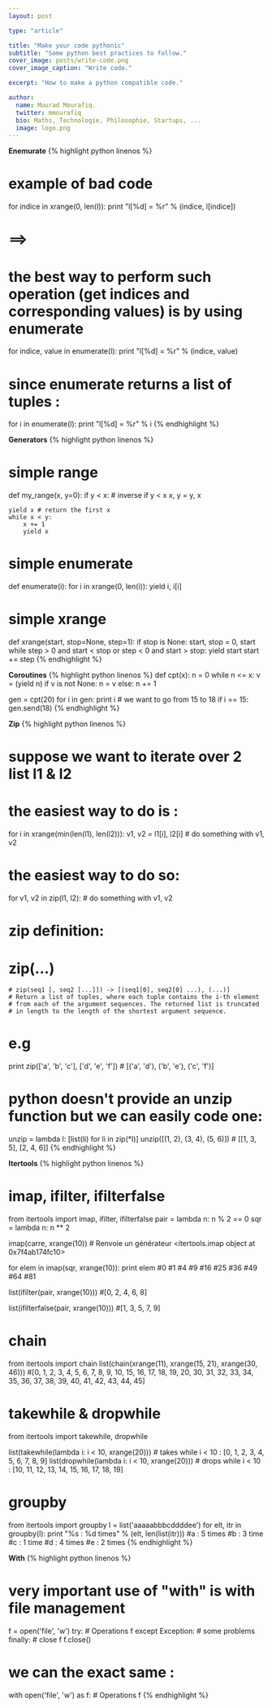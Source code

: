 ```yaml
---
layout: post

type: "article"

title: "Make your code pythonic"
subtitle: "Some python best practices to follow."
cover_image: posts/write-code.png
cover_image_caption: "Write code."

excerpt: "How to make a python compatible code."

author:
  name: Mourad Mourafiq.
  twitter: mmourafiq
  bio: Maths, Technologie, Philosophie, Startups, ...
  image: logo.png
---
```

**Enemurate**
{% highlight python linenos %}
#  example of bad code
for indice in xrange(0, len(l)):
    print "l[%d] = %r" % (indice, l[indice])

# ==>
#  the best way to perform such operation (get indices and corresponding values) is by using enumerate

for indice, value in enumerate(l):
    print "l[%d] = %r" % (indice, value)
#  since enumerate returns a list of tuples :
for i in enumerate(l):
    print "l[%d] = %r" % i
{% endhighlight %}

**Generators**
{% highlight python linenos %}
#  simple range
def my_range(x, y=0):
    if y < x: # inverse if y < x
        x, y = y, x

    yield x # return the first x
    while x < y:
        x += 1
        yield x

#  simple enumerate
def enumerate(i):
    for i in xrange(0, len(i)):
        yield i, i[i]

#  simple xrange
def xrange(start, stop=None, step=1):
    if stop is None:
        start, stop = 0, start
    while step > 0 and start < stop or step < 0 and start > stop:
        yield start
        start += step
{% endhighlight %}

**Coroutines**
{% highlight python linenos %}
def cpt(x):
    n = 0
    while n <= x:
        v = (yield n)
        if v is not None:
            n = v
        else:
            n += 1

gen = cpt(20)
for i in gen:
    print i
    # we want to go from 15 to 18
    if i == 15:
        gen.send(18)
{% endhighlight %}

**Zip**
{% highlight python linenos %}
#  suppose we want to iterate over 2 list l1 & l2
#  the easiest way to do is :
for i in xrange(min(len(l1), len(l2))):
    v1, v2 = l1[i], l2[i]
    # do something with v1, v2

#  the easiest way to do so:
for v1, v2 in zip(l1, l2):
    # do something with v1, v2

#  zip definition:
#  zip(...)
    # zip(seq1 [, seq2 [...]]) -> [(seq1[0], seq2[0] ...), (...)]
    # Return a list of tuples, where each tuple contains the i-th element
    # from each of the argument sequences. The returned list is truncated
    # in length to the length of the shortest argument sequence.

#  e.g
print zip(['a', 'b', 'c'], ['d', 'e', 'f']) # [('a', 'd'), ('b', 'e'), ('c', 'f')]

#  python doesn't provide an unzip function but we can easily code one:
unzip = lambda l: [list(li) for li in zip(*l)]
unzip([(1, 2), (3, 4), (5, 6)]) # [[1, 3, 5], [2, 4, 6]]
{% endhighlight %}

**Itertools**
{% highlight python linenos %}
#  imap, ifilter, ifilterfalse
from itertools import imap, ifilter, ifilterfalse
pair = lambda n: n % 2 == 0
sqr = lambda n: n ** 2

imap(carre, xrange(10)) # Renvoie un générateur <itertools.imap object at 0x7f4ab174fc10>

for elem in imap(sqr, xrange(10)): print elem
#0
#1
#4
#9
#16
#25
#36
#49
#64
#81

list(ifilter(pair, xrange(10))) #[0, 2, 4, 6, 8]

list(ifilterfalse(pair, xrange(10))) #[1, 3, 5, 7, 9]

#  chain
from itertools import chain
list(chain(xrange(11), xrange(15, 21), xrange(30, 46)))
#[0, 1, 2, 3, 4, 5, 6, 7, 8, 9, 10, 15, 16, 17, 18, 19, 20, 30, 31, 32, 33, 34, 35, 36, 37, 38, 39, 40, 41, 42, 43, 44, 45]

#  takewhile & dropwhile
from itertools import takewhile, dropwhile

list(takewhile(lambda i: i < 10, xrange(20))) # takes while i < 10 : [0, 1, 2, 3, 4, 5, 6, 7, 8, 9]
list(dropwhile(lambda i: i < 10, xrange(20))) # drops while i < 10 : [10, 11, 12, 13, 14, 15, 16, 17, 18, 19]

#  groupby
from itertools import groupby
l = list('aaaaabbbcddddee')
for elt, itr in groupby(l):
    print "%s : %d times" % (elt, len(list(itr)))
#a : 5 times
#b : 3 time
#c : 1 time
#d : 4 times
#e : 2 times
{% endhighlight %}

**With**
{% highlight python linenos %}
#  very important use of "with" is with file management
f = open('file', 'w')
try:
    # Operations f
except Exception:
    # some problems
finally:
    # close f
    f.close()

#  we can the exact same :
with open('file', 'w') as f:
    # Operations f
{% endhighlight %}
